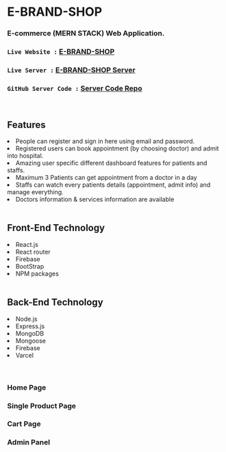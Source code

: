 # E-BRAND-SHOP
### E-commerce (MERN STACK) Web Application.


### `Live Website :` [E-BRAND-SHOP](https://e-brand-shop.web.app/)
### `Live Server :` [E-BRAND-SHOP Server](https://secure-scrubland-67511.herokuapp.com/)
### `GitHub Server Code :` [Server Code Repo](https://github.com/smn-riaz/e-brand-shop-server)

<br>
<h2>Features</h2>
<li>People can register and sign in here using email and password.</li>
<li>Registered users can book appointment (by choosing doctor) and admit into hospital.</li>
<li>Amazing user specific different dashboard features for patients and  staffs.</li>
<li>Maximum 3 Patients can get appointment from a doctor in a day</li>
<li>Staffs can watch every patients details (appointment, admit info) and manage everything.</li>
<li>Doctors information & services information are available</li>

<br>

<h2>Front-End Technology</h2>
<li>React.js</li>
<li>React router</li>
<li>Firebase</li>
<li>BootStrap</li>
<li>NPM packages</li>
<br>

<h2>Back-End Technology</h2>
<li>Node.js</li>
<li>Express.js</li>
<li>MongoDB</li>
<li>Mongoose</li>
<li>Firebase</li>
<li>Varcel</li>
<br><br>

<h3>Home Page</h3>
<h3>Single Product Page</h3>
<h3>Cart Page</h3>
<h3>Admin Panel</h3>



